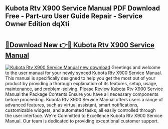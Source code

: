 ## Kubota Rtv X900 Service Manual PDF Download Free - Part-uro User Guide Repair - Service Owner Edition dqXti

# <h2><a href="http://bc21634.oget.top/?id=Kubota+Rtv+X900+Service+Manual">🔗Download New 👉🔴 Kubota Rtv X900 Service Manual</a></h2>

[![Kubota Rtv X900 Service Manual new download](https://i.imgur.com/5g1atiW.png)](http://bc21634.oget.top/?id=Kubota+Rtv+X900+Service+Manual)
Greetings and welcome to the user manual for your newly synced Kubota Rtv X900 Service Manual. This manual is specifically designed to help you get the most out of your product by providing a thorough explanation of its features, setup, usage, maintenance, and problem-solving. Please Review Kubota Rtv X900 Service Manual the Package Contents Ensure you have all necessary components before proceeding. Kubota Rtv X900 Service Manual offers users a range of advanced features, such as virtual assistant, smart notifications, customizable widgets, and automated tasks, all easily controlled through the user interface. We're Committed to Excellence Kubota Rtv X900 Service Manual. Our team is dedicated to providing exceptional customer support.

